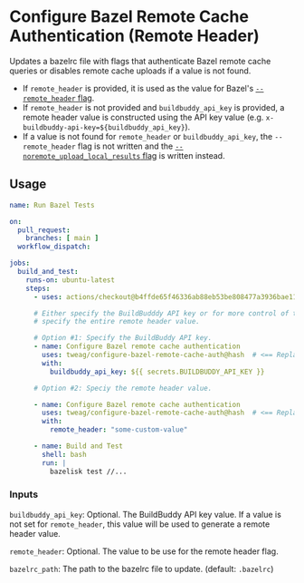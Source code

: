 # Configure Bazel Remote Cache Authentication (Remote Header)

Updates a bazelrc file with flags that authenticate Bazel remote cache queries or disables remote
cache uploads if a value is not found.

- If `remote_header` is provided, it is used as the value for Bazel's
  [`--remote_header` flag](https://bazel.build/reference/command-line-reference#flag--remote_header).
- If `remote_header` is not provided and `buildbuddy_api_key` is provided, a remote header value is 
  constructed using the API key value (e.g. `x-buildbuddy-api-key=${buildbuddy_api_key}`).
- If a value is not found for `remote_header` or `buildbuddy_api_key`, the `--remote_header` flag is
  not written and the
  [`--noremote_upload_local_results` flag](https://bazel.build/reference/command-line-reference#flag--remote_upload_local_results)
  is written instead.


## Usage

```yaml
name: Run Bazel Tests

on:
  pull_request:
    branches: [ main ]
  workflow_dispatch:

jobs:
  build_and_test:
    runs-on: ubuntu-latest
    steps:
      - uses: actions/checkout@b4ffde65f46336ab88eb53be808477a3936bae11 # v4

      # Either specify the BuildBudddy API key or for more control of the remote header, you can
      # specify the entire remote header value.

      # Option #1: Specify the BuildBuddy API key.
      - name: Configure Bazel remote cache authentication
        uses: tweag/configure-bazel-remote-cache-auth@hash  # <== Replace hash with the latest release hash
        with:
          buildbuddy_api_key: ${{ secrets.BUILDBUDDY_API_KEY }}

      # Option #2: Speciy the remote header value.

      - name: Configure Bazel remote cache authentication
        uses: tweag/configure-bazel-remote-cache-auth@hash  # <== Replace hash with the latest release hash
        with:
          remote_header: "some-custom-value"

      - name: Build and Test
        shell: bash
        run: |
          bazelisk test //...
```

### Inputs

`buildbuddy_api_key`: Optional. The BuildBuddy API key value. If a value is not set for `remote_header`, this
value will be used to generate a remote header value.

`remote_header`: Optional. The value to be use for the remote header flag.

`bazelrc_path`: The path to the bazelrc file to update. (default: `.bazelrc`)

###
